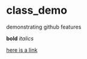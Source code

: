 # class_demo
demonstrating github features

**bold** *italics*

[here is a link](https://nebrwesleyan.edu)
